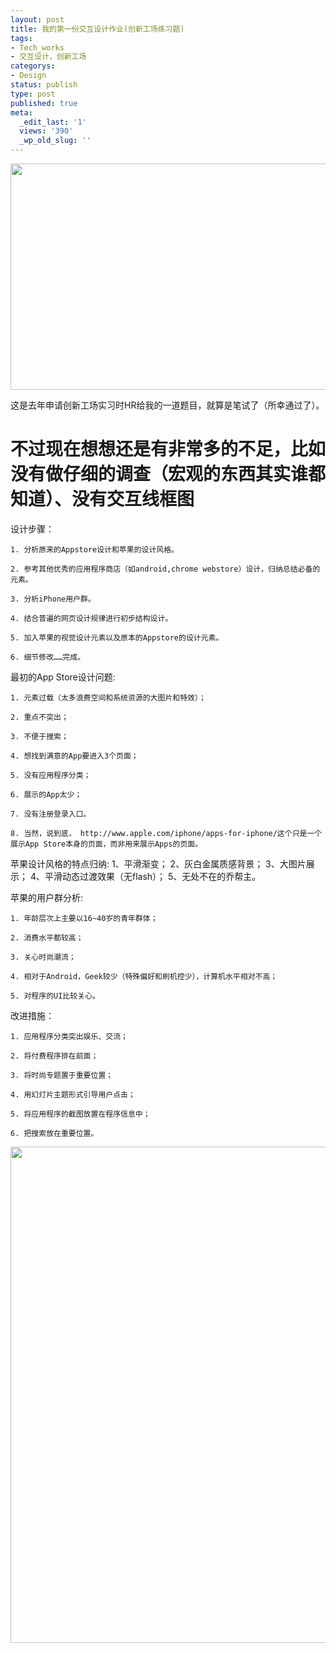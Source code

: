 ```yaml
---
layout: post
title: 我的第一份交互设计作业(创新工场练习题)
tags:
- Tech_works
- 交互设计，创新工场
categorys:
- Design
status: publish
type: post
published: true
meta:
  _edit_last: '1'
  views: '390'
  _wp_old_slug: ''
---
```

<img alt="" src="http://fc05.deviantart.net/fs70/f/2011/049/1/4/3_by_imjacob-d39t0vh.png" title="re" class="alignnone" width="590" height="362" />

这是去年申请创新工场实习时HR给我的一道题目，就算是笔试了（所幸通过了）。

不过现在想想还是有非常多的不足，比如没有做仔细的调查（宏观的东西其实谁都知道）、没有交互线框图
=======================================
<!--more-->
设计步骤：

	1. 分析原来的Appstore设计和苹果的设计风格。

	2. 参考其他优秀的应用程序商店（如android,chrome webstore）设计，归纳总结必备的元素。

	3. 分析iPhone用户群。

	4. 结合普遍的网页设计规律进行初步结构设计。

	5. 加入苹果的视觉设计元素以及原本的Appstore的设计元素。

	6. 细节修改……完成。


最初的App Store设计问题:

	1. 元素过载（太多浪费空间和系统资源的大图片和特效）；

	2. 重点不突出；

	3. 不便于搜索；

	4. 想找到满意的App要进入3个页面；

	5. 没有应用程序分类；

	6. 展示的App太少；

	7. 没有注册登录入口。

	8. 当然，说到底， http://www.apple.com/iphone/apps-for-iphone/这个只是一个展示App Store本身的页面，而非用来展示Apps的页面。


苹果设计风格的特点归纳:
1、平滑渐变；
2、灰白金属质感背景；
3、大图片展示；
4、平滑动态过渡效果（无flash）；
5、无处不在的乔帮主。

苹果的用户群分析:

	1. 年龄层次上主要以16~40岁的青年群体；

	2. 消费水平都较高；

	3. 关心时尚潮流；

	4. 相对于Android，Geek较少（特殊偏好和刷机控少），计算机水平相对不高；

	5. 对程序的UI比较关心。


改进措施：

	1. 应用程序分类突出娱乐、交流；

	2. 将付费程序排在前面；

	3. 将时尚专题置于重要位置；

	4. 用幻灯片主题形式引导用户点击；

	5. 将应用程序的截图放置在程序信息中；

	6. 把搜索放在重要位置。


<img alt="" src="http://fc00.deviantart.net/fs71/f/2011/049/4/3/r22222_by_imjacob-d39t0o1.jpg" title="rebuild it" class="alignnone" width="512" height="794" />
